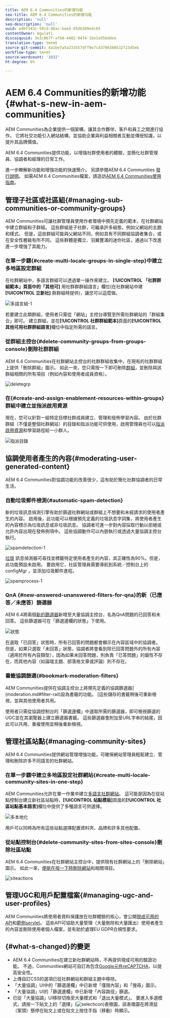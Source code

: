 ```yaml
---
title: AEM 6.4 Communities的新增功能
seo-title: AEM 6.4 Communities的新增功能
description: 'null'
seo-description: 'null'
uuid: e4bf343c-59cd-48ac-bee4-85db109e4c65
contentOwner: mgulati
discoiquuid: 3e3c867f-afb0-4402-94f4-16e1a556ddee
translation-type: tm+mt
source-git-commit: 4a1be7a5a233557dff0e7cd3796380532f23d5eb
workflow-type: tm+mt
source-wordcount: '1032'
ht-degree: 0%

---
```



# AEM 6.4 Communities的新增功能{#what-s-new-in-aem-communities}

AEM Communities為企業提供一個架構，讓其合作夥伴、客戶和員工之間進行協作。 它將社交功能引入網站結構，並協助企業與利益相關者互動並傳授知識，以提升其品牌價值。

AEM 6.4 Communities提供功能，以增強社群使用者的體驗，並簡化社群管理員、協調者和經理的日常工作。

進一步瞭解新功能和增強功能的快速簡介。 另請參閱AEM 6.4 Communities [發行說明](../release-notes/communities-release-notes.md)。 如需AEM 6.4 Communities檔案，請造訪[AEM 6.4 Communities使用指南](home.md)。

## 管理子社區或社區組{#managing-sub-communities-or-community-groups}

AEM Communities可讓社群管理員使用作者環境中預先定義的範本，在社群網站中建立群組和子群組。 這些群組是子社群，可繼承許多組態，例如父網站的主題和樣式。 但是，這些群組可能與父網站不同，例如具有不同群組協調者集合，或在安全性層級有所不同。 這些群體是獨立、羽翼豐滿的迷你社區，通過以下改進進一步增強了其能力。

### 在單一步驟{#create-multi-locale-groups-in-single-step}中建立多地區設定群組

在社群網站中，多語言群組可以透過單一操作來建立。 **[!UICONTROL 「社群群組範本」頁面中的「其他可]** 用社群群群組語言」欄位(在社群網站中建 **[!UICONTROL 立新社]**  [](groups.md) 群群組時提供)，讓您可以這麼做。

![多語言組-1](assets/multilingualgroup-1.png)

若要建立此類群組，使用者只需從「網站」主控台導覽至所需社群網站的「群組集合」即可。 建立群組，並在&#x200B;**[!UICONTROL 社群群組範本]**&#x200B;頁面的&#x200B;**[!UICONTROL 其他可用社群群組語言]**&#x200B;欄位中指定所需的語言。

### 從群組主控台{#delete-community-groups-from-groups-console}刪除社群群組

AEM 6.4 Communities在社群網站主控台的社群群組收集中，在現有的社群群組上提供「刪除群組」圖示。 如此一來，您只需按一下即可刪除[群組](groups.md#deleting-the-group)，並刪除與該群組相關的所有項目（例如內容和使用者成員資格）。

![deletegrp](assets/deletegrp.png)

### 在{#create-and-assign-enablement-resources-within-groups}群組中建立並指派啟用資源

現在，您可以針對一組特定目標社群成員建立、管理和發佈學習內容。 由於社群群組（不僅是整個社群網站）的目錄和指派功能可供使用，啟用管理員也可以[指派啟用資源](resource.md)和學習路徑給一小群人。

![指派目錄](assets/assignmentcatalog.png)

## 協調使用者產生的內容{#moderating-user-generated-content}

AEM 6.4 Communities對協調功能的改善很少，這有助於簡化社群協調者的日常生活。

### 自動垃圾郵件檢測{#automatic-spam-detection}

新的垃圾訊息偵測引擎有助於篩選社群網站或群組上不想要和未經請求的使用者產生的內容。 啟用後，此功能可以根據預先定義的垃圾訊息字詞集，將使用者產生的內容標示為垃圾訊息或非垃圾訊息。 協調者可進一步對內容採取行動以拒絕或允許內容出現在發佈例項中。 這些協調動作可以內嵌執行或透過大量協調主控台執行。

![spamdetection-1](assets/spamdetection-1.png)

[垃圾](moderate-ugc.md#spam-detection) 訊息偵測器可尋找並標籤特定使用者產生的內容，其正確性為90%。但是，此功能預設未啟用。 要啟用它，社區管理員需要導航到系統／控制台上的configMgr ，並添加垃圾郵件進程。

![spamprocess-1](assets/spamprocess-1.png)

### QnA {#new-answered-unanswered-filters-for-qna}的新（已應答／未應答）篩選器

AEM 6.4將兩個[新的篩選器](moderation.md#filter-rail)新增至大量協調主控台，名為QnA問題的已回答和未回答。 這些篩選器可在「篩選邊欄的狀態」下使用。

![狀態](assets/statuses.png)

在選取「已回答」狀態時，所有已回答的問題都會顯示在內容區域中的協調者。 但是，如果只選取「未回答」狀態，協調者將會看到除已回答問題外的所有內容（適用於所有內容類型），因為如果未回答問題，則負責「已答問題」的屬性不存在，而其他內容（如論壇主題、部落格文章或評論）則不存在。

### 書籤協調篩選{#bookmark-moderation-filters}

AEM Communities提供在協調主控台上將預先定義的協調篩選器](moderation.md#filter-rail)設為書籤的功能。 [這些儲存的書籤稍後可重新檢視，並與其他使用者共用。

使用者只需從協調控制台的「篩選邊欄」中選取所需的篩選器，即可檢視篩選的UGC並在其瀏覽器上建立篩選器書籤。 這些篩選器會附加至URL字串的結尾，因此可以共用、重複使用並稍後重新檢視。

## 管理社區站點{#managing-community-sites}

AEM 6.4 Communities提供網站管理增強功能，可確保網站管理員輕鬆建立、管理和刪除許多不同語言的社群網站。

### 在單一步驟中建立多地區設定社群網站{#create-multi-locale-community-sites-in-one-step}

AEM Communities允許在單一作業中建立[多語言社群網站](create-site.md)。 這可能是因為在從站點控制台建立新社區站點時，**[!UICONTROL 站點模板]**&#x200B;頁面的&#x200B;**[!UICONTROL 社區站點基本語言]**&#x200B;欄位中提供了多種語言可供選擇。

![多本地化](assets/multilocalesite.png)

用戶可以同時為所有這些站點選擇配置資料夾、品牌和許多其他配置。

### 從站點控制台{#delete-community-sites-from-sites-console}刪除社區站點

AEM 6.4 Communities在社群網站主控台中，提供現有社群網站上的「刪除網站」圖示。 如此一來，[便能在按一下時刪除網站](create-site.md)和相關項目。

![siteactions](assets/siteactions.png)

## 管理UGC和用戶配置檔案{#managing-ugc-and-user-profiles}

AEM Communities將使用者資料保護放在社群體驗的核心，會公開[現成可用的API](user-ugc-management-service.md)和[範例servlet](https://github.com/Adobe-Marketing-Cloud/aem-communities-ugc-migration/tree/main/bundles/communities-ugc-management-servlet)。 這些API可協助大量管理（大量刪除和大量匯出）使用者產生的內容並刪除使用者個人檔案，並有助於處理EU GDPR合規性要求。

## {#what-s-changed}的變更

* AEM 6.4 Communities在建立新社群網站時，不再提供現成可用的驗證功能。 不過，Communities網站可自訂為包含[Google元件reCAPTCHA](https://helpx.adobe.com/experience-manager/using/aem_recaptcha.html)，以提高安全性。
* 上傳自訂CSS的選項已從社群網站和群組主題中移除。
* 「大量協調」UI中的「篩選邊欄」中已新增「僅限內容」和「搜尋」圖示。
* 「大量協調」UI的「篩選邊欄」中已新增「內容路徑」篩選。
* 已從「大量協調」UI移除切換至大量模式和「退出大量模式」。 要進入多選模式，請按一下貼文上的「選擇」(![selecticon](assets/selecticon.png))表徵圖，該表徵圖在將滑鼠（案頭）懸停在貼文上或在貼文上按住手指（移動）時顯示。
